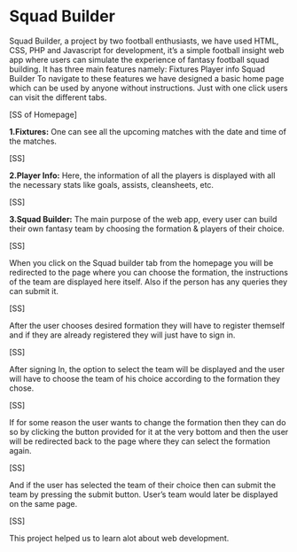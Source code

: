 # Squad Builder
Squad Builder, a project by two football enthusiasts, we have used HTML, CSS, PHP and Javascript for development, it’s a simple football insight web app where users can simulate the experience of fantasy football squad building. It has three main features namely:
Fixtures
Player info
Squad Builder
To navigate to these features we have designed a basic home page which can be used by anyone without instructions. Just with one click users can visit the different tabs.

[SS of Homepage]

**1.Fixtures:**
	One can see all the upcoming matches with the date and time of the matches.

[SS]

**2.Player Info:**
	Here, the information of all the players is displayed with all the necessary stats like goals, assists,  cleansheets, etc.

[SS]


**3.Squad Builder:**
	The main purpose of the web app, every user can build their own fantasy team by choosing the formation & players of their choice.

[SS]


When you click on the Squad builder tab from the homepage you will be redirected to the page where you can choose the formation, the instructions of the team are displayed here itself. Also if the person has any queries they can submit it.

[SS]


After the user chooses desired formation they will have to register themself and if they are already registered they will just have to sign in.

[SS]

	
 After signing In, the option to select the team will be displayed and the user will have to choose the team of his choice according to the formation they chose.

[SS]


If for some reason the user wants to change the formation then they can do so by clicking the button provided for it at the very bottom and then the user will be redirected back to the page where they can select the formation again.

[SS]


And if the user has selected the team of their choice then can submit the team by pressing the submit button. User’s team would later be displayed on the same page. 

[SS]

This project helped us to learn alot about web development.
